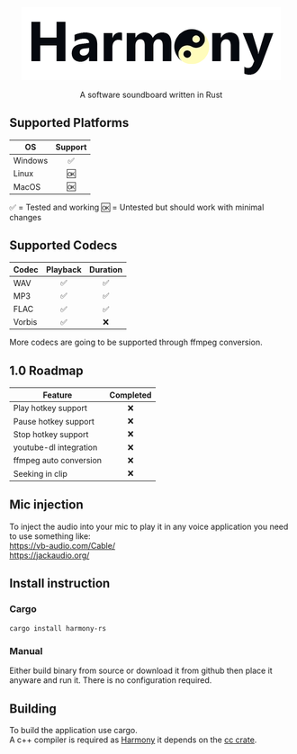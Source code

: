 <p align="center">
  <img src="https://github.com/Kl4rry/Harmony/blob/main/res/logo.png" />
</p>

<p align="center">A software soundboard written in Rust</p>

## Supported Platforms
| OS            | Support|
| ------------- |:------:|
| Windows       | ✅ |
| Linux         | 🆗 |
| MacOS         | 🆗 |

✅ = Tested and working 🆗 = Untested but should work with minimal changes

## Supported Codecs
| Codec         | Playback | Duration |
| ------------- |:------:|:------:|
| WAV           | ✅ | ✅ |
| MP3           | ✅ | ✅ |
| FLAC          | ✅ | ✅ |
| Vorbis        | ✅ | ❌ |

More codecs are going to be supported through ffmpeg conversion.

## 1.0 Roadmap
| Feature         | Completed |
| --------------- |:------:|
| Play hotkey support    | ❌ |
| Pause hotkey support   | ❌ |
| Stop hotkey support    | ❌ |
| youtube-dl integration | ❌ |
| ffmpeg auto conversion | ❌ |
| Seeking in clip        | ❌ |

## Mic injection
To inject the audio into your mic to play it in any voice application you need to use something like:  
https://vb-audio.com/Cable/   
https://jackaudio.org/

## Install instruction
### Cargo
```shell
cargo install harmony-rs
```
### Manual
Either build binary from source or download it from github then place it anyware and run it. There is no configuration required.

## Building
To build the application use cargo.  
A c++ compiler is required as [Harmony](https://github.com/Kl4rry/Harmony) it depends on the [cc crate](https://crates.io/crates/cc).
